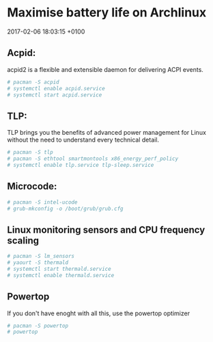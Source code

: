 # Maximise battery life on Archlinux

2017-02-06 18:03:15 +0100

## Acpid:

acpid2 is a flexible and extensible daemon for delivering ACPI events.

```bash
# pacman -S acpid
# systemctl enable acpid.service 
# systemctl start acpid.service 
```

## TLP:

TLP brings you the benefits of advanced power management for Linux without the need to understand every technical detail.

```bash
# pacman -S tlp
# pacman -S ethtool smartmontools x86_energy_perf_policy
# systemctl enable tlp.service tlp-sleep.service
```

## Microcode:

```bash
# pacman -S intel-ucode 
# grub-mkconfig -o /boot/grub/grub.cfg
```

## Linux monitoring sensors and CPU frequency scaling

```bash
# pacman -S lm_sensors 
# yaourt -S thermald
# systemctl start thermald.service 
# systemctl enable thermald.service
```


## Powertop

If you don't have enoght with all this, use the powertop optimizer
```bash
# pacman -S powertop
# powertop
```

